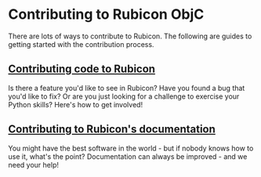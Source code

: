 # Contributing to Rubicon ObjC

There are lots of ways to contribute to Rubicon. The following are guides to getting started with the contribution process.

## [Contributing code to Rubicon](code.md)

Is there a feature you'd like to see in Rubicon? Have you found a bug that you'd like to fix? Or are you just looking for a challenge to exercise your Python skills? Here's how to get involved!

## [Contributing to Rubicon's documentation](docs.md)

You might have the best software in the world - but if nobody knows how to use it, what's the point? Documentation can always be improved - and we need your help!
